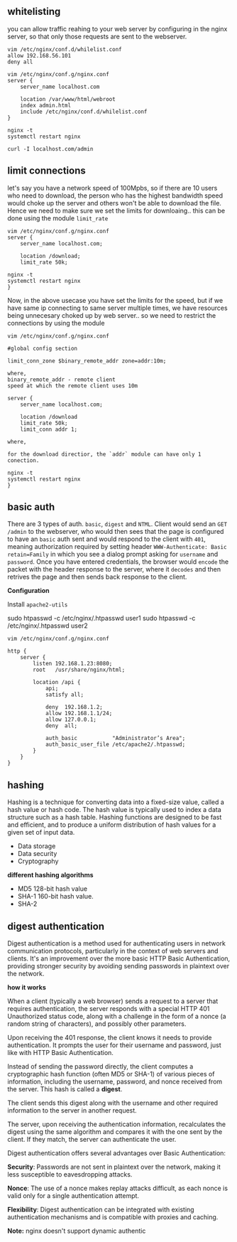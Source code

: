 ## whitelisting

you can allow traffic reahing to your web server by configuring in the nginx server, so that only those requests are sent to the webserver. 

```
vim /etc/nginx/conf.d/whilelist.conf    
allow 192.168.56.101
deny all

vim /etc/nginx/conf.g/nginx.conf 
server {
    server_name localhost.com

    location /var/www/html/webroot
    index admin.html
    include /etc/nginx/conf.d/whilelist.conf  
}

nginx -t
systemctl restart nginx

curl -I localhost.com/admin 
```
## limit connections

let's say you have a network speed of 100Mpbs, so if there are 10 users who need to download, the person who has the highest bandwidth speed would choke up the server and others won't be able to download the file. Hence we need to make sure we set the limits for downloaing.. this can be done using the module `limit_rate`

```
vim /etc/nginx/conf.g/nginx.conf 
server {
    server_name localhost.com;

    location /download;
    limit_rate 50k;

nginx -t 
systemctl restart nginx
}
```


Now, in the above usecase you have set the limits for the speed, but if we have same ip connecting to same server multiple times, we have resources being unnecesary choked up by web server.. so we need to restrict the connections by using the module 


```
vim /etc/nginx/conf.g/nginx.conf

#global config section

limit_conn_zone $binary_remote_addr zone=addr:10m;

where, 
binary_remote_addr - remote client
speed at which the remote client uses 10m

server {
    server_name localhost.com;

    location /download
    limit_rate 50k;
    limit_conn addr 1;

where, 

for the download directior, the `addr` module can have only 1 conection.

nginx -t 
systemctl restart nginx
}
```

## basic auth

There are 3 types of auth. `basic`, `digest` and `NTML`. Client would send an `GET /admin` to the webserver, who would then sees that the page is configured to have an `basic` auth sent and would respond to the client with `401`, meaning authorization required by setting header `WWW-Authenticate: Basic retain=Family` in which you see a dialog prompt asking for `username` and `password`. Once you have entered credentials, the browser would `encode` the packet with the header response to the server, where it `decodes` and then retrives the page and then sends back response to the client. 

**Configuration**

Install `apache2-utils`

sudo htpasswd -c /etc/nginx/.htpasswd user1
sudo htpasswd -c /etc/nginx/.htpasswd user2

```
vim /etc/nginx/conf.g/nginx.conf

http {
    server {
        listen 192.168.1.23:8080;
        root   /usr/share/nginx/html;

        location /api {
            api;
            satisfy all;

            deny  192.168.1.2;
            allow 192.168.1.1/24;
            allow 127.0.0.1;
            deny  all;

            auth_basic           "Administrator’s Area";
            auth_basic_user_file /etc/apache2/.htpasswd;
        }
    }
}
```

## hashing

Hashing is a technique for converting data into a fixed-size value, called a hash value or hash code. The hash value is typically used to index a data structure such as a hash table. Hashing functions are designed to be fast and efficient, and to produce a uniform distribution of hash values for a given set of input data.

- Data storage
- Data security
- Cryptography

**different hashing algorithms**

- MD5 128-bit hash value
- SHA-1  160-bit hash value.
- SHA-2

## digest authentication 

Digest authentication is a method used for authenticating users in network communication protocols, particularly in the context of web servers and clients. It's an improvement over the more basic HTTP Basic Authentication, providing stronger security by avoiding sending passwords in plaintext over the network.

**how it works**

When a client (typically a web browser) sends a request to a server that requires authentication, the server responds with a special HTTP 401 Unauthorized status code, along with a challenge in the form of a nonce (a random string of characters), and possibly other parameters. 

Upon receiving the 401 response, the client knows it needs to provide authentication. It prompts the user for their username and password, just like with HTTP Basic Authentication.

Instead of sending the password directly, the client computes a cryptographic hash function (often MD5 or SHA-1) of various pieces of information, including the username, password, and nonce received from the server. This hash is called a **digest**.

The client sends this digest along with the username and other required information to the server in another request.

The server, upon receiving the authentication information, recalculates the digest using the same algorithm and compares it with the one sent by the client. If they match, the server can authenticate the user.

Digest authentication offers several advantages over Basic Authentication:

**Security**: Passwords are not sent in plaintext over the network, making it less susceptible to eavesdropping attacks.

**Nonce**: The use of a nonce makes replay attacks difficult, as each nonce is valid only for a single authentication attempt.

**Flexibility**: Digest authentication can be integrated with existing authentication mechanisms and is compatible with proxies and caching.

**Note:** nginx doesn't support dynamic authentic
